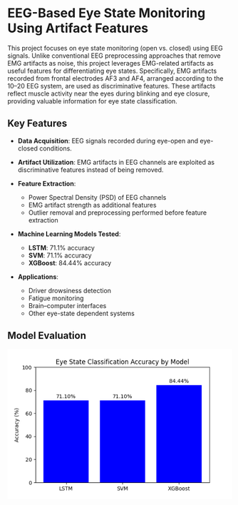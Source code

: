 # EEG-Based Eye State Monitoring Using Artifact Features

This project focuses on eye state monitoring (open vs. closed) using EEG signals. Unlike conventional EEG preprocessing approaches that remove EMG artifacts as noise, this project leverages EMG-related artifacts as useful features for differentiating eye states. Specifically, EMG artifacts recorded from frontal electrodes AF3 and AF4, arranged according to the 10–20 EEG system, are used as discriminative features. These artifacts reflect muscle activity near the eyes during blinking and eye closure, providing valuable information for eye state classification.

## Key Features

* **Data Acquisition**: EEG signals recorded during eye-open and eye-closed conditions.
* **Artifact Utilization**: EMG artifacts in EEG channels are exploited as discriminative features instead of being removed.
* **Feature Extraction**:

  * Power Spectral Density (PSD) of EEG channels
  * EMG artifact strength as additional features
  * Outlier removal and preprocessing performed before feature extraction
* **Machine Learning Models Tested**:

  * **LSTM**: 71.1% accuracy
  * **SVM**: 71.1% accuracy
  * **XGBoost**: 84.44% accuracy
* **Applications**:

  * Driver drowsiness detection
  * Fatigue monitoring
  * Brain–computer interfaces
  * Other eye-state dependent systems


## Model Evaluation 
<!-- Add your portfolio front page image here -->
![Model Evaluation ](Assets/model_evalution.png)
 
